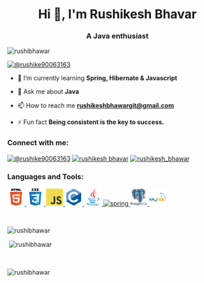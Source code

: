 <h1 align="center">Hi 👋, I'm Rushikesh Bhavar</h1>
<h3 align="center">A Java enthusiast</h3>

<p align="left"> <img src="https://komarev.com/ghpvc/?username=rushibhawar&label=Profile%20views&color=0e75b6&style=flat" alt="rushibhawar" /> </p>

<p align="left"> <a href="https://twitter.com/rushike90063163?t=hqH-QTb8r9OhQT20r45qqA&s=09" target="blank"><img src="https://img.shields.io/twitter/follow/@rushike90063163?logo=twitter&style=for-the-badge" alt="@rushike90063163" /></a> </p>

- 🌱 I’m currently learning **Spring, Hibernate & Javascript**

- 💬 Ask me about **Java**

- 📫 How to reach me **rushikeshbhawargit@gmail.com**

- ⚡ Fun fact **Being consistent is the key to success.**

<h3 align="left">Connect with me:</h3>
<p align="left">
<a href="https://twitter.com/rushike90063163?t=PjGpixFnCAEoPZXnkXSLFQ&s=09" target="blank"><img align="center" src="https://raw.githubusercontent.com/rahuldkjain/github-profile-readme-generator/master/src/images/icons/Social/twitter.svg" alt="@rushike90063163" height="30" width="40" /></a>
<a href="https://www.linkedin.com/in/rushikesh-bhavar-682266245" target="blank"><img align="center" src="https://raw.githubusercontent.com/rahuldkjain/github-profile-readme-generator/master/src/images/icons/Social/linked-in-alt.svg" alt="rushikesh bhavar" height="30" width="40" /></a>
<a href="https://instagram.com/rushikesh_bhawar" target="blank"><img align="center" src="https://raw.githubusercontent.com/rahuldkjain/github-profile-readme-generator/master/src/images/icons/Social/instagram.svg" alt="rushikesh_bhawar" height="30" width="40" /></a>
</p>

<h3 align="left">Languages and Tools:</h3>
<p align="left">  <a href="https://www.w3.org/html/" target="_blank" rel="noreferrer"> <img src="https://raw.githubusercontent.com/devicons/devicon/master/icons/html5/html5-original-wordmark.svg" alt="html5" width="40" height="40"/> </a> <a href="https://www.w3schools.com/css/" target="_blank" rel="noreferrer"> <img src="https://raw.githubusercontent.com/devicons/devicon/master/icons/css3/css3-original-wordmark.svg" alt="css3" width="40" height="40"/> </a> <a href="https://developer.mozilla.org/en-US/docs/Web/JavaScript" target="_blank" rel="noreferrer"> <img src="https://raw.githubusercontent.com/devicons/devicon/master/icons/javascript/javascript-original.svg" alt="javascript" width="40" height="40"/> </a> <a href="https://www.cprogramming.com/" target="_blank" rel="noreferrer"> <img src="https://raw.githubusercontent.com/devicons/devicon/master/icons/c/c-original.svg" alt="c" width="40" height="40"/> </a> <a href="https://www.java.com" target="_blank" rel="noreferrer"> <img src="https://raw.githubusercontent.com/devicons/devicon/master/icons/java/java-original.svg" alt="java" width="40" height="40"/> </a> <a href="https://spring.io/" target="_blank" rel="noreferrer"> <img src="https://www.vectorlogo.zone/logos/springio/springio-icon.svg" alt="spring" width="40" height="40"/> </a> <a href="https://www.postgresql.org" target="_blank" rel="noreferrer"> <img src="https://raw.githubusercontent.com/devicons/devicon/master/icons/postgresql/postgresql-original-wordmark.svg" alt="postgresql" width="40" height="40"/> </a> <a href="https://www.mysql.com/" target="_blank" rel="noreferrer"> <img src="https://raw.githubusercontent.com/devicons/devicon/master/icons/mysql/mysql-original-wordmark.svg" alt="mysql" width="40" height="40"/> </a>  </p>
<br>
<p><img align="left" src="https://github-readme-stats.vercel.app/api/top-langs?username=rushibhawar&show_icons=true&locale=en&layout=compact" alt="rushibhawar" /></p>
<br>
<p>&nbsp;<img align="center" src="https://github-readme-stats.vercel.app/api?username=rushibhawar&show_icons=true&locale=en" alt="rushibhawar" /></p>
<br>
<p><img align="center" src="https://github-readme-streak-stats.herokuapp.com/?user=rushibhawar&" alt="rushibhawar" /></p>
